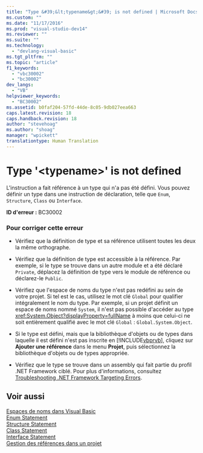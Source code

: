 ```yaml
---
title: "Type &#39;&lt;typename&gt;&#39; is not defined | Microsoft Docs"
ms.custom: ""
ms.date: "11/17/2016"
ms.prod: "visual-studio-dev14"
ms.reviewer: ""
ms.suite: ""
ms.technology: 
  - "devlang-visual-basic"
ms.tgt_pltfrm: ""
ms.topic: "article"
f1_keywords: 
  - "vbc30002"
  - "bc30002"
dev_langs: 
  - "VB"
helpviewer_keywords: 
  - "BC30002"
ms.assetid: b0faf204-57fd-44de-8c05-9db027eea663
caps.latest.revision: 18
caps.handback.revision: 18
author: "stevehoag"
ms.author: "shoag"
manager: "wpickett"
translationtype: Human Translation
---
```

# Type &#39;&lt;typename&gt;&#39; is not defined
L'instruction a fait référence à un type qui n'a pas été défini.  Vous pouvez définir un type dans une instruction de déclaration, telle que `Enum`, `Structure`, `Class` ou `Interface`.  
  
 **ID d'erreur :** BC30002  
  
### Pour corriger cette erreur  
  
-   Vérifiez que la définition de type et sa référence utilisent toutes les deux la même orthographe.  
  
-   Vérifiez que la définition de type est accessible à la référence.  Par exemple, si le type se trouve dans un autre module et a été déclaré `Private`, déplacez la définition de type vers le module de référence ou déclarez\-le `Public`.  
  
-   Vérifiez que l'espace de noms du type n'est pas redéfini au sein de votre projet.  Si tel est le cas, utilisez le mot clé `Global` pour qualifier intégralement le nom du type.  Par exemple, si un projet définit un espace de noms nommé `System`, il n'est pas possible d'accéder au type <xref:System.Object?displayProperty=fullName> à moins que celui\-ci ne soit entièrement qualifié avec le mot clé `Global` : `Global.System.Object`.  
  
-   Si le type est défini, mais que la bibliothèque d'objets ou de types dans laquelle il est défini n'est pas inscrite en [!INCLUDE[vbprvb](../../../csharp/programming-guide/concepts/linq/includes/vbprvb_md.md)], cliquez sur **Ajouter une référence** dans le menu **Projet**, puis sélectionnez la bibliothèque d'objets ou de types appropriée.  
  
-   Vérifiez que le type se trouve dans un assembly qui fait partie du profil .NET Framework ciblé.  Pour plus d'informations, consultez [Troubleshooting .NET Framework Targeting Errors](/visual-studio/msbuild/troubleshooting-dotnet-framework-targeting-errors).  
  
## Voir aussi  
 [Espaces de noms dans Visual Basic](../../../visual-basic/programming-guide/program-structure/namespaces.md)   
 [Enum Statement](../../../visual-basic/language-reference/statements/enum-statement.md)   
 [Structure Statement](../../../visual-basic/language-reference/statements/structure-statement.md)   
 [Class Statement](../../../visual-basic/language-reference/statements/class-statement.md)   
 [Interface Statement](../../../visual-basic/language-reference/statements/interface-statement.md)   
 [Gestion des références dans un projet](/visual-studio/ide/managing-references-in-a-project)